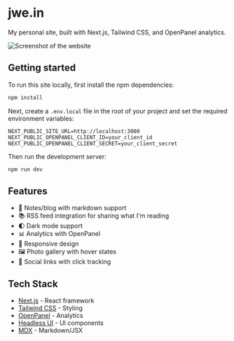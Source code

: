 # jwe.in

My personal site, built with Next.js, Tailwind CSS, and OpenPanel analytics.

![Screenshot of the website](/src/images/photos/screenshot.png)

## Getting started

To run this site locally, first install the npm dependencies:

```bash
npm install
```

Next, create a `.env.local` file in the root of your project and set the required environment variables:

```
NEXT_PUBLIC_SITE_URL=http://localhost:3000
NEXT_PUBLIC_OPENPANEL_CLIENT_ID=your_client_id
NEXT_PUBLIC_OPENPANEL_CLIENT_SECRET=your_client_secret
```

Then run the development server:

```bash
npm run dev
```

## Features

- 📝 Notes/blog with markdown support
- 📚 RSS feed integration for sharing what I'm reading
- 🌓 Dark mode support
- 📊 Analytics with OpenPanel
- 📱 Responsive design
- 🖼️ Photo gallery with hover states
- 🔗 Social links with click tracking

## Tech Stack

- [Next.js](https://nextjs.org) - React framework
- [Tailwind CSS](https://tailwindcss.com) - Styling
- [OpenPanel](https://openpanel.dev) - Analytics
- [Headless UI](https://headlessui.dev) - UI components
- [MDX](https://mdxjs.com) - Markdown/JSX
